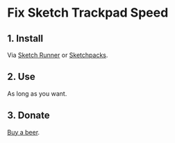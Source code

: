 # Fix Sketch Trackpad Speed

## 1. Install
Via <a href="http://sketchrunner.com">Sketch Runner</a> or <a href="https://sketchpacks.com/pravdomil/sketch-align-to-grid">Sketchpacks</a>.

## 2. Use
As long as you want.

## 3. Donate
<a href="https://www.paypal.com/cgi-bin/webscr?cmd=_s-xclick&hosted_button_id=BCL2X3AFQBAP2&item_name=FixSketchTrackpadSpeed%20Beer">Buy a beer</a>.
